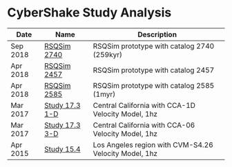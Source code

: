 # CyberShake Study Analysis

| Date | Name | Description |
|-----|-----|-----|
| Sep 2018 | [RSQSim 2740](study_18_9_rsqsim_2740#rsqsim-2740) | RSQSim prototype with catalog 2740 (259kyr) |
| Apr 2018 | [RSQSim 2457](study_18_4_rsqsim_prototype_2457#rsqsim-2457) | RSQSim prototype with catalog 2457 |
| Apr 2018 | [RSQSim 2585](study_18_4_rsqsim_2585#rsqsim-2585) | RSQSim prototype with catalog 2585 (1myr) |
| Mar 2017 | [Study 17.3 1-D](study_17_3_1d#study-173-1-d) | Central California with CCA-1D Velocity Model, 1hz |
| Mar 2017 | [Study 17.3 3-D](study_17_3_3d#study-173-3-d) | Central California with CCA-06 Velocity Model, 1hz |
| Apr 2015 | [Study 15.4](study_15_4#study-154) | Los Angeles region with CVM-S4.26 Velocity Model, 1hz |
